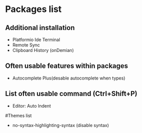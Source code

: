 # Packages list
## Additional installation
- Platformio Ide Terminal
- Remote Sync
- Clipboard History (onDemian)

## Often usable features within packages
- Autocomplete Plus(desable autocomplete when types)

## List often usable command (Ctrl+Shift+P)
- Editor: Auto Indent

#Themes list
- no-syntax-highlighting-syntax (disable syntax)
